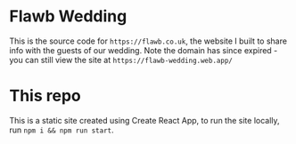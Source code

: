 # Flawb Wedding

This is the source code for `https://flawb.co.uk`, the website I built to share info with the guests of our wedding.
Note the domain has since expired - you can still view the site at `https://flawb-wedding.web.app/`

# This repo

This is a static site created using Create React App, to run the site locally, run `npm i && npm run start`.
